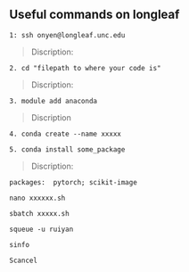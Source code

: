## Useful commands on longleaf

```Shell
1: ssh onyen@longleaf.unc.edu
```
>Discription: 

```Shell
2. cd "filepath to where your code is"
```
>Discription:

```Shell
3. module add anaconda
```
>Discription

```
4. conda create --name xxxxx
```

```
5. conda install some_package
```
>Discription: 

    packages:  pytorch; scikit-image


```
nano xxxxxx.sh
```

```
sbatch xxxxx.sh
```

```
squeue -u ruiyan 
```

```
sinfo
```
```
Scancel
```